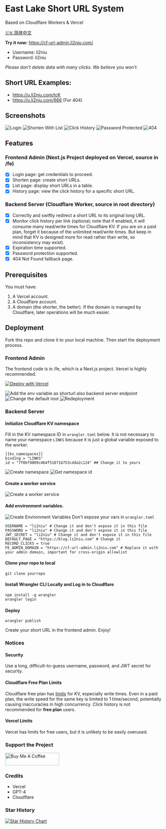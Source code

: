 # East Lake Short URL System

Based on Cloudflare Workers & Vercel

[🇨🇳 简体中文](./readme-zhCN.md)

**Try it now:** https://cf-url-admin.li2niu.com/

- Username: li2niu
- Password: li2niu

_Please don't delete data with many clicks. We believe you won't._

## Short URL Examples:

- https://u.li2niu.com/tcK
- https://u.li2niu.com/666 (For 404)

## Screenshots

![Login](./images/screenshots-login.jpg)
![Shorten With List](./images/screenshots-shorten-with-list.jpg)
![Click History](./images/screenshots-click-history.jpg)
![Password Protected](./images/screenshots-password-protected.jpg)
![404](./images/screenshots-404.jpg)

## Features

### Frontend Admin (Next.js Project deployed on Vercel, source in /fe)

- [x] Login page: get credentials to proceed.
- [x] Shorten page: create short URLs.
- [x] List page: display short URLs in a table.
- [x] History page: view the click history for a specific short URL.

### Backend Server (Cloudflare Worker, source in root directory)

- [x] Correctly and swiftly redirect a short URL to its original long URL.
- [x] Monitor click history per link (optional; note that if enabled, it will consume many read/write times for Cloudflare KV. If you are on a paid plan, forget it because of the unlimited read/write times. But keep in mind that KV is designed more for read rather than write, so inconsistency may exist).
- [x] Expiration time supported.
- [x] Password protection supported.
- [x] 404 Not Found fallback page.

## Prerequisites

You must have:

1. A Vercel account.
2. A Cloudflare account.
3. A domain (the shorter, the better). If the domain is managed by Cloudflare, later operations will be much easier.

## Deployment

Fork this repo and clone it to your local machine. Then start the deployment process.

### Frontend Admin

The frontend code is in /fe, which is a Next.js project. Vercel is highly recommended.

[![Deploy with Vercel](https://vercel.com/button)](https://vercel.com/new/clone?repository-url=https%3A%2F%2Fgithub.com%2FLikenttt%2Fcloudflare-worker-short-url&env=CLOUDFLARE_WORKER_BASE_URL&envDescription=The%20base%20url%20you%20want%20to%20use%20for%20your%20short%20url.%20&project-name=cloudflare-worker-short-url&repository-name=cloudflare-worker-short-url&demo-title=li2niu-cloudflare-worker-short-url&demo-url=https%3A%2F%2Fcf-url-admin.li2niu.com)

![Add the env variable as shorturl also backend server endpoint](images/add-cf-base-url-env.jpg)
![Change the default root](./images/change-nextjs-project-root-2-fe.jpg)
![Redeployment](./images/redeployment.jpg)

### Backend Server

#### Initialize Cloudflare KV namespace

Fill in the KV namespace ID in `wrangler.toml` below. It is not necessary to name your namespace `LINKS` because it is just a global variable exposed to the worker.

```
[[kv_namespaces]]
binding = "LINKS"
id = "7f0bf9809c464f51871b753cdda2c124" ## Change it to yours
```

![Create namespace](./images/create-kv-namespace.jpg)
![Get namespace id](./images/kv-namespace-id.jpg)

#### Create a worker service

![Create a worker service](./images/create-a-worker-service.jpg)

#### Add environment variables.

![Create Environment Variables](./images/edit-env-vars.jpg)
Don't expose your vars in `wrangler.toml`

```
USERNAME = "li2niu" # Change it and don't expose it in this file
PASSWORD = "li2niu" # Change it and don't expose it in this file
JWT_SECRET = "li2niu" # Change it and don't expose it in this file
DEFAULT_PAGE = "https://blog.li2niu.com" # Change it
RECORD_CLICKS = true
FE_ADMIN_DOMAIN = "https://cf-url-admin.li2niu.com" # Replace it with your admin domain, important for cross-origin allowlist

```

#### Clone your repo to local

```
git clone yourrepo
```

#### Install Wrangler CLI Locally and Log in to Cloudflare

```
npm install -g wrangler
wrangler login
```

#### Deploy

```
wrangler publish
```

Create your short URL in the frontend admin. Enjoy!

### Notices

#### Security

Use a long, difficult-to-guess username, password, and JWT secret for security.

#### Cloudflare Free Plan Limits

Cloudflare free plan has [limits](https://developers.cloudflare.com/workers/platform/limits/#kv-limits) for KV, especially write times. Even in a paid plan, the write speed for the same key is limited to 1 time/second, potentially causing inaccuracies in high concurrency. Click history is not recommended for **free plan** users.

#### Vercel Limits

Vercel has limits for free users, but it is unlikely to be easily overused.

### Support the Project

<a href="https://www.buymeacoffee.com/lichuanyi" target="_blank"><img src="https://cdn.buymeacoffee.com/buttons/default-orange.png" alt="Buy Me A Coffee" height="41" width="174"></a>

### Credits

- Vercel
- GPT-4
- Cloudflare

### Star History

[![Star History Chart](https://api.star-history.com/svg?repos=Likenttt/eastlake-cloudflare-worker-short-url&type=Date)](https://star-history.com/#Likenttt/eastlake-cloudflare-worker-short-url&Date)

